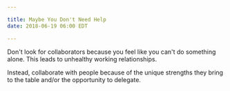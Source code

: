 ```yaml
---

title: Maybe You Don't Need Help
date: 2018-06-19 06:00 EDT

---
```


Don't look for collaborators because you feel like you can't do something alone. This leads to unhealthy working relationships.

Instead, collaborate with people because of the unique strengths they bring to the table and/or the opportunity to delegate.
